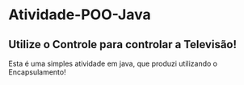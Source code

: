 # Atividade-POO-Java
## Utilize o Controle para controlar a Televisão!
Esta é uma simples atividade em java, que produzi utilizando o Encapsulamento!
